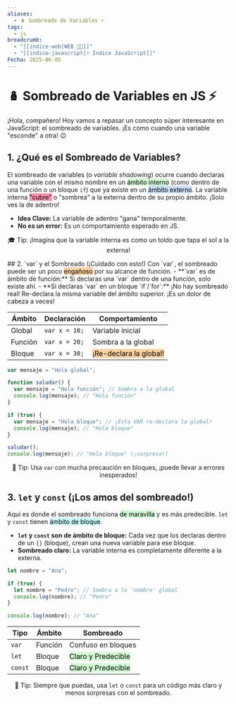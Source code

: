 ```yaml
---
aliases:
  - 🪆 Sombreado de Variables ⚡
tags:
  - js
breadcrumb:
  - "[[indice-web|WEB 🔗📝]]"
  - "[[indice-javascript|⚡ Índice JavaScript]]"
Fecha: 2025-06-05
---
```

# 🪆 Sombreado de Variables en JS ⚡
¡Hola, compañero! Hoy vamos a repasar un concepto súper interesante en JavaScript: el sombreado de variables. ¡Es como cuando una variable "esconde" a otra! 😉
## 1. ¿Qué es el Sombreado de Variables?
El sombreado de variables (o _variable shadowing_) ocurre cuando declaras una variable con el mismo nombre en un <mark style="background: #BBFABBA6;">ámbito interno</mark> (como dentro de una función o un bloque `if`) que ya existe en un <mark style="background: #ADCCFFA6;">ámbito externo</mark>. La variable interna <mark style="background: #FF5582A6;">"cubre"</mark> o "sombrea" a la externa dentro de su propio ámbito. ¡Solo ves la de adentro!
- **Idea Clave:** La variable de adentro "gana" temporalmente.
- **No es un error:** Es un comportamiento esperado en JS.
<p style="text-align: center;">🎓 Tip: ¡Imagina que la variable interna es como un toldo que tapa el sol a la externa!</p>
## 2. `var` y el Sombreado (¡Cuidado con esto!)
Con `var`, el sombreado puede ser un poco <mark style="background: #FFB86CA6;">engañoso</mark> por su alcance de función.
- **`var` es de ámbito de función:** Si declaras una `var` dentro de una función, solo existe ahí.
- **Si declaras `var` en un bloque `if`/`for`:** ¡No hay sombreado real! Re-declara la misma variable del ámbito superior. ¡Es un dolor de cabeza a veces!

| **Ámbito** | **Declaración** | **Comportamiento**                                                 |
| ---------- | --------------- | ------------------------------------------------------------------ |
| Global     | `var x = 10;`   | Variable inicial                                                   |
| Función    | `var x = 20;`   | Sombra a la global                                                 |
| Bloque     | `var x = 30;`   | <mark style="background: #FFB86CA6;">¡Re-declara la global!</mark> |


```js
var mensaje = "Hola global";

function saludar() {
  var mensaje = "Hola función"; // Sombra a la global
  console.log(mensaje); // "Hola función"
}

if (true) {
  var mensaje = "Hola bloque"; // ¡Esta VAR re-declara la global!
  console.log(mensaje); // "Hola bloque"
}

saludar();
console.log(mensaje); // "Hola bloque" (¡sorpresa!)
```
<p style="text-align: center;">📘 Tip: Usa <code>var</code> con mucha precaución en bloques, ¡puede llevar a errores inesperados!</p>

## 3. `let` y `const` (¡Los amos del sombreado!)

Aquí es donde el sombreado funciona <mark style="background: #BBFABBA6;">de maravilla</mark> y es más predecible. `let` y `const` tienen <mark style="background: #ABF7F7A6;">ámbito de bloque</mark>.
- **`let` y `const` son de ámbito de bloque:** Cada vez que los declaras dentro de un `{}` (bloque), crean una nueva variable para ese bloque.
- **Sombreado claro:** La variable interna es completamente diferente a la externa.

```js
let nombre = "Ana";

if (true) {
  let nombre = "Pedro"; // Sombra a la 'nombre' global
  console.log(nombre); // "Pedro"
}

console.log(nombre); // "Ana"
```

| **Tipo** | **Ámbito** | **Sombreado**                                                  |
| -------- | ---------- | -------------------------------------------------------------- |
| `var`    | Función    | Confuso en bloques                                             |
| `let`    | Bloque     | <mark style="background: #BBFABBA6;">Claro y Predecible</mark> |
| `const`  | Bloque     | <mark style="background: #BBFABBA6;">Claro y Predecible</mark> |
<p style="text-align: center;">📌 Tip: Siempre que puedas, usa <code>let</code> o <code>const</code> para un código más claro y menos sorpresas con el sombreado.</p>